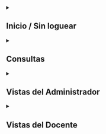 <details>
<summary><h2>Inicio / Sin loguear</h2></summary>

### Contacto

![contacto](_figmas/contacto.png)

### Registro de estudiantes

![contacto](_figmas/registro.png)

### Login de usuarios

![contacto](_figmas/login.png)

</details>

<details>
<summary><h2>Consultas</h2></summary>

### Busqueda de consultas

![contacto](_figmas/busqueda.png)

### Listado de consultas

![contacto](_figmas/listado.png)

</details>

<details>
<summary><h2>Vistas del Administrador</h2></summary>

### Asignacion de consultas

![contacto](_figmas/asig_consultas.png)

### Editar cuenta

![contacto](_figmas/mi_cuenta.png)

### Cargar materia

![contacto](_figmas/cargar_mat.png)

### Listado materias

![contacto](_figmas/listado_mat.png)

</details>

<details>
<summary><h2>Vistas del Docente</h2></summary>

### Editar consulta

![contacto](_figmas/edit_consulta.png)


</details>
